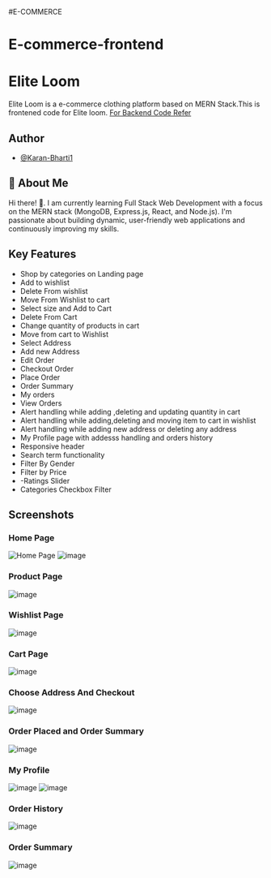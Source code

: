 #E-COMMERCE

# E-commerce-frontend

# Elite Loom 


Elite Loom is a e-commerce clothing platform based on MERN Stack.This is frontened code for Elite loom.
[For Backend Code Refer](https://github.com/Karan-Bharti1/Elite-loom-backend)

## Author

- [@Karan-Bharti1](https://github.com/Karan-Bharti1)





## 🚀 About Me
Hi there! 👋.
I am currently learning Full Stack Web Development with a focus on the MERN stack (MongoDB, Express.js, React, and Node.js). I'm passionate about building dynamic, user-friendly web applications and continuously improving my skills.




## Key Features



- Shop by categories on Landing page
- Add to wishlist
- Delete From wishlist
- Move From Wishlist to cart
- Select size and Add to Cart
- Delete From Cart
- Change quantity of products in cart
- Move from cart to Wishlist
- Select Address
- Add new Address
- Edit Order
- Checkout Order
- Place Order
- Order Summary
- My orders
- View Orders
- Alert handling while adding ,deleting and updating quantity in cart
- Alert handling while adding,deleting and moving item to cart in wishlist
- Alert handling while adding new address or deleting any address
- My Profile page with addesss handling and orders history
- Responsive header
- Search term functionality 
- Filter By Gender
- Filter by Price
- -Ratings Slider
- Categories Checkbox Filter
## Screenshots

### Home Page
![Home Page](https://github.com/user-attachments/assets/f0e7e499-92df-4eb3-95ac-05a3afe2b40b)
![image](https://github.com/user-attachments/assets/c720aea6-c8ce-4d36-8bb6-21ee54db1172)

### Product Page
![image](https://github.com/user-attachments/assets/0a6b4c1a-6a11-4887-8970-f18b1a820e86)

### Wishlist Page
![image](https://github.com/user-attachments/assets/155dbdff-11a6-42d1-8aa2-5f9c25506830)

### Cart Page
![image](https://github.com/user-attachments/assets/4227d73f-7563-48b3-a844-07c04460aaa9)

### Choose Address And Checkout
![image](https://github.com/user-attachments/assets/a3e0a5d2-75e5-4eaa-ab98-cdbadc54cbb1)

### Order Placed and Order Summary
![image](https://github.com/user-attachments/assets/76c455d8-3130-4f04-99eb-59216976ad6b)

### My Profile
![image](https://github.com/user-attachments/assets/77e89129-9a6e-48b5-9152-e179b2a3f9ba)
![image](https://github.com/user-attachments/assets/8a53f80d-a807-48f5-a86d-cdeac1ae26cb)

### Order History
![image](https://github.com/user-attachments/assets/ca6498d7-c54a-454e-b6c8-a6386ec6b79f)

### Order Summary
![image](https://github.com/user-attachments/assets/cd5bbc62-511f-4e02-aecf-86060139cc66)

